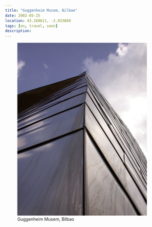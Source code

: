 ```yaml
---
title: "Guggenheim Musem, Bilbao"
date: 2002-05-25
location: 43.268611, -2.933889
tags: [en, travel, seen]
description: 
---
```


<figure>
  <img src="/assets/img/2002-05-25-gugbilb.jpeg" alt="Guggenheim Musem, Bilbao">
  <figcaption>Guggenheim Musem, Bilbao</figcaption>
</figure>
